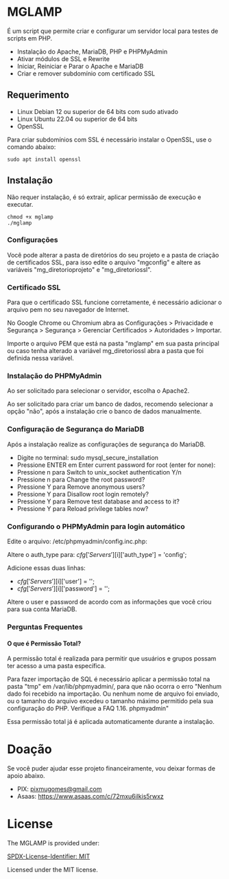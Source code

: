 # MGLAMP

É um script que permite criar e configurar um servidor local para testes de scripts em PHP.

- Instalação do Apache, MariaDB, PHP e PHPMyAdmin
- Ativar módulos de SSL e Rewrite
- Iniciar, Reiniciar e Parar o Apache e MariaDB
- Criar e remover subdomínio com certificado SSL

## Requerimento

- Linux Debian 12 ou superior de 64 bits com sudo ativado
- Linux Ubuntu 22.04 ou superior de 64 bits
- OpenSSL

Para criar subdomínios com SSL é necessário instalar o OpenSSL, use o comando abaixo:

```
sudo apt install openssl
```

## Instalação

Não requer instalação, é só extrair, aplicar permissão de execução e executar.

```
chmod +x mglamp
./mglamp
```

### Configurações

Você pode alterar a pasta de diretórios do seu projeto e a pasta de criação de certificados SSL, para isso edite o arquivo "mgconfig" e altere as variáveis "mg_diretorioprojeto" e "mg_diretoriossl".

### Certificado SSL

Para que o certificado SSL funcione corretamente, é necessário adicionar o arquivo pem no seu navegador de Internet.

No Google Chrome ou Chromium abra as Configurações > Privacidade e Segurança > Segurança > Gerenciar Certificados > Autoridades > Importar.

Importe o arquivo PEM que está na pasta "mglamp" em sua pasta principal ou caso tenha alterado a variável mg_diretoriossl abra a pasta que foi definida nessa variável.

### Instalação do PHPMyAdmin

Ao ser solicitado para selecionar o servidor, escolha o Apache2.

Ao ser solicitado para criar um banco de dados, recomendo selecionar a opção "não", após a instalação crie o banco de dados manualmente.

### Configuração de Segurança do MariaDB

Após a instalação realize as configurações de segurança do MariaDB.

- Digite no terminal: sudo mysql_secure_installation
- Pressione ENTER em Enter current password for root (enter for none):
- Pressione n para Switch to unix_socket authentication Y/n
- Pressione n para Change the root password?
- Pressione Y para Remove anonymous users?
- Pressione Y para Disallow root login remotely?
- Pressione Y para Remove test database and access to it?
- Pressione Y para Reload privilege tables now?

### Configurando o PHPMyAdmin para login automático
Edite o arquivo: /etc/phpmyadmin/config.inc.php:

Altere o auth_type para:
$cfg['Servers'][$i]['auth_type'] = 'config';

Adicione essas duas linhas:

- $cfg['Servers'][$i]['user'] = '';
- $cfg['Servers'][$i]['password'] = '';

Altere o user e password de acordo com as informações que você criou para sua conta MariaDB.

### Perguntas Frequentes

#### O que é Permissão Total?

A permissão total é realizada para permitir que usuários e grupos possam ter acesso a uma pasta específica.

Para fazer importação de SQL é necessário aplicar a permissão total na pasta "tmp" em /var/lib/phpmyadmin/, para que não ocorra o erro "Nenhum dado foi recebido na importação. Ou nenhum nome de arquivo foi enviado, ou o tamanho do arquivo excedeu o tamanho máximo permitido pela sua configuração do PHP. Verifique a FAQ 1.16. phpmyadmin"

Essa permissão total já é aplicada automaticamente durante a instalação.

# Doação

Se você puder ajudar esse projeto financeiramente, vou deixar formas de apoio abaixo.

 - PIX: pixmugomes@gmail.com
 - Asaas: https://www.asaas.com/c/72mxu6ilkis5rwxz

# License

The MGLAMP is provided under:

[SPDX-License-Identifier: MIT](https://spdx.org/licenses/MIT.html)

Licensed under the MIT license.
